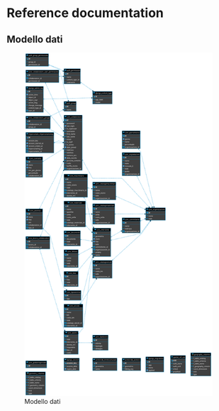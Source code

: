 # Reference documentation
## Modello dati
<figure>
  <img src="../assets/images/er_diagram.png" width="1000px" />
  <figcaption>Modello dati</figcaption>
</figure>

